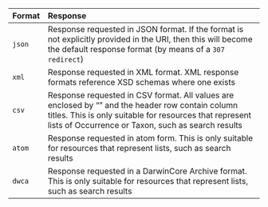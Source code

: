 | **Format** | **Response** |
|:-----------|:-------------|
| `json` | Response requested in JSON format.  If the format is not explicitly provided in the URI, then this will become the default response format (by means of a `307 redirect`) |
| `xml `|  Response requested in XML format.  XML response formats reference XSD schemas where one exists |
| `csv` | Response requested in CSV format.  All values are enclosed by “” and the header row contain column titles.  This is only suitable for resources that represent lists of Occurrence or Taxon, such as search results |
| `atom` | Response requested in atom form.  This is only suitable for resources that represent lists, such as search results |
| `dwca` | Response requested in a DarwinCore Archive format.  This is only suitable for resources that represent lists, such as search results |
